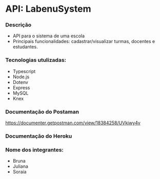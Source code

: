 # API: LabenuSystem

### Descrição
- API para o sistema de uma escola
- Principais funcionalidades: cadastrar/visualizar turmas, docentes e estudantes.

### Tecnologias utulizadas:
- Typescript
- Node.js
- Dotenv
- Express
- MySQL
- Knex

### Documentação do Postaman
https://documenter.getpostman.com/view/18384258/UVkjwy4v

### Documentação do Heroku

### Nome dos integrantes:
- Bruna
- Juliana
- Soraia

